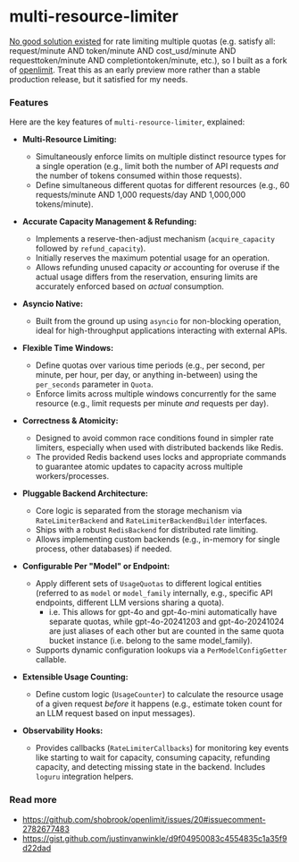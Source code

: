 # multi-resource-limiter

[No good solution existed](https://gist.github.com/justinvanwinkle/d9f04950083c4554835c1a35f9d22dad) for rate limiting multiple quotas (e.g. satisfy all: request/minute AND token/minute AND cost_usd/minute AND requesttoken/minute AND completiontoken/minute, etc.), so I built as a fork of [openlimit](https://github.com/shobrook/openlimit/issues/20#issuecomment-2782677483). Treat this as an early preview more rather than a stable production release, but it satisfied for my needs.

### Features

Here are the key features of `multi-resource-limiter`, explained:

*   **Multi-Resource Limiting:**
    *   Simultaneously enforce limits on multiple distinct resource types for a single operation (e.g., limit both the number of API requests *and* the number of tokens consumed within those requests).
    *   Define simultaneous different quotas for different resources (e.g., 60 requests/minute AND 1,000 requests/day AND 1,000,000 tokens/minute).

*   **Accurate Capacity Management & Refunding:**
    *   Implements a reserve-then-adjust mechanism (`acquire_capacity` followed by `refund_capacity`).
    *   Initially reserves the maximum potential usage for an operation.
    *   Allows refunding unused capacity *or* accounting for overuse if the actual usage differs from the reservation, ensuring limits are accurately enforced based on *actual* consumption.

*   **Asyncio Native:**
    *   Built from the ground up using `asyncio` for non-blocking operation, ideal for high-throughput applications interacting with external APIs.

*   **Flexible Time Windows:**
    *   Define quotas over various time periods (e.g., per second, per minute, per hour, per day, or anything in-between) using the `per_seconds` parameter in `Quota`.
    *   Enforce limits across multiple windows concurrently for the same resource (e.g., limit requests per minute *and* requests per day).

*   **Correctness & Atomicity:**
    *   Designed to avoid common race conditions found in simpler rate limiters, especially when used with distributed backends like Redis.
    *   The provided Redis backend uses locks and appropriate commands to guarantee atomic updates to capacity across multiple workers/processes.

*   **Pluggable Backend Architecture:**
    *   Core logic is separated from the storage mechanism via `RateLimiterBackend` and `RateLimiterBackendBuilder` interfaces.
    *   Ships with a robust `RedisBackend` for distributed rate limiting.
    *   Allows implementing custom backends (e.g., in-memory for single process, other databases) if needed.

*   **Configurable Per "Model" or Endpoint:**
    *   Apply different sets of `UsageQuotas` to different logical entities (referred to as `model` or `model_family` internally, e.g., specific API endpoints, different LLM versions sharing a quota).
        *   i.e. This allows for gpt-4o and gpt-4o-mini automatically have separate quotas, while gpt-4o-20241203 and gpt-4o-20241024 are just aliases of each other but are counted in the same quota bucket instance (i.e. belong to the same model_family).
    *   Supports dynamic configuration lookups via a `PerModelConfigGetter` callable.

*   **Extensible Usage Counting:**
    *   Define custom logic (`UsageCounter`) to calculate the resource usage of a given request *before* it happens (e.g., estimate token count for an LLM request based on input messages).

*   **Observability Hooks:**
    *   Provides callbacks (`RateLimiterCallbacks`) for monitoring key events like starting to wait for capacity, consuming capacity, refunding capacity, and detecting missing state in the backend. Includes `loguru` integration helpers.

### Read more
- https://github.com/shobrook/openlimit/issues/20#issuecomment-2782677483
- https://gist.github.com/justinvanwinkle/d9f04950083c4554835c1a35f9d22dad
